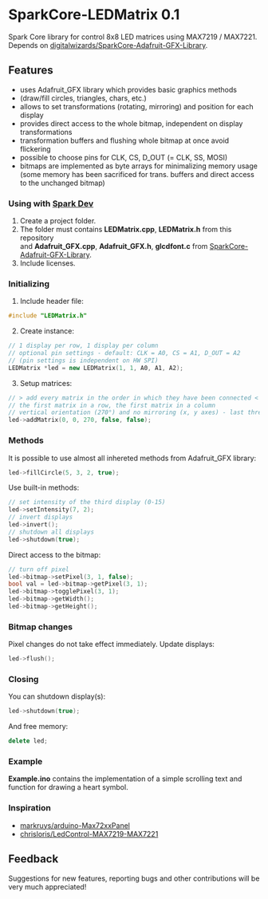 # SparkCore-LEDMatrix 0.1
Spark Core library for control 8x8 LED matrices using MAX7219 / MAX7221.<br>
Depends on [digitalwizards/SparkCore-Adafruit-GFX-Library](https://github.com/digitalwizards/SparkCore-Adafruit-GFX-Library).

## Features
* uses Adafruit_GFX library which provides basic graphics methods<br>
* (draw/fill circles, triangles, chars, etc.)
* allows to set transformations (rotating, mirroring) and position for each display
* provides direct access to the whole bitmap, independent on display transformations
* transformation buffers and flushing whole bitmap at once avoid flickering
* possible to choose pins for CLK, CS, D_OUT (= CLK, SS, MOSI)
* bitmaps are implemented as byte arrays for minimalizing memory usage<br>
(some memory has been sacrificed for trans. buffers and direct access to the unchanged bitmap)

### Using with [Spark Dev](https://www.spark.io/dev)
1. Create a project folder.
2. The folder must contains **LEDMatrix.cpp**, **LEDMatrix.h** from this repository<br>
and **Adafruit_GFX.cpp**, **Adafruit_GFX.h**, **glcdfont.c** from [SparkCore-Adafruit-GFX-Library](https://github.com/digitalwizards/SparkCore-Adafruit-GFX-Library).
3. Include licenses.

### Initializing
1) Include header file:
```C++
#include "LEDMatrix.h"
```
2) Create instance:
```C++
// 1 display per row, 1 display per column
// optional pin settings - default: CLK = A0, CS = A1, D_OUT = A2
// (pin settings is independent on HW SPI)
LEDMatrix *led = new LEDMatrix(1, 1, A0, A1, A2);
```
3) Setup matrices:
```C++
// > add every matrix in the order in which they have been connected <
// the first matrix in a row, the first matrix in a column
// vertical orientation (270°) and no mirroring (x, y axes) - last three args optional
led->addMatrix(0, 0, 270, false, false);
```

### Methods
It is possible to use almost all inhereted methods from Adafruit_GFX library:
```C++
led->fillCircle(5, 3, 2, true);
```
Use built-in methods:
```C++
// set intensity of the third display (0-15)  
led->setIntensity(7, 2);
// invert displays
led->invert();
// shutdown all displays
led->shutdown(true);
```
Direct access to the bitmap:
```C++
// turn off pixel
led->bitmap->setPixel(3, 1, false);
bool val = led->bitmap->getPixel(3, 1);
led->bitmap->togglePixel(3, 1);
led->bitmap->getWidth();
led->bitmap->getHeight();
```

### Bitmap changes
Pixel changes do not take effect immediately. Update displays:
```C++
led->flush();
```

### Closing
You can shutdown display(s):
```C++
led->shutdown(true);
```
And free memory:
```C++
delete led;
```

### Example
**Example.ino** contains the implementation of a simple scrolling text and function for drawing a heart symbol.

### Inspiration
* [markruys/arduino-Max72xxPanel](https://github.com/markruys/arduino-Max72xxPanel)
* [chrisloris/LedControl-MAX7219-MAX7221](https://github.com/chrisloris/LedControl-MAX7219-MAX7221)

## Feedback
Suggestions for new features, reporting bugs and other contributions will be very much appreciated!
